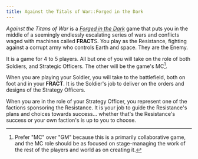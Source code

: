 ```yaml
---
title: Against the Titals of War::Forged in the Dark
---
```


_Against the Titans of War_ is a [_Forged in the
Dark_](https://bladesinthedark.com/licensing) game that puts you in the middle
of a seemingly endlessly escalating series of wars and conflicts waged with
machines called **FRACT**S. You play as the Resistance, fighting against a corrupt
army who controls Earth and space. They are the Enemy.

It is a game for 4 to 5 players. All but one of you will take on the role of
both Soldiers, and Strategic Officers. The other will be the game's MC[^1].

When you are playing your Soldier, you will take to the battlefield, both on
foot and in your **FRACT**. It is the Soldier's job to deliver on the orders and
designs of the Strategy Officers.

When you are in the role of your Strategy Officer, you represent one of the
factions sponsoring the Resistance. It is your job to guide the Resistance's
plans and choices towards success... whether that's the Resistance's success or
your own faction's is up to you to choose.

[^1]: Prefer "MC" over "GM" because this is a primarily collaborative game, and
  the MC role should be as focused on stage-managing the work of the rest of the
  players and world as on creating it.
